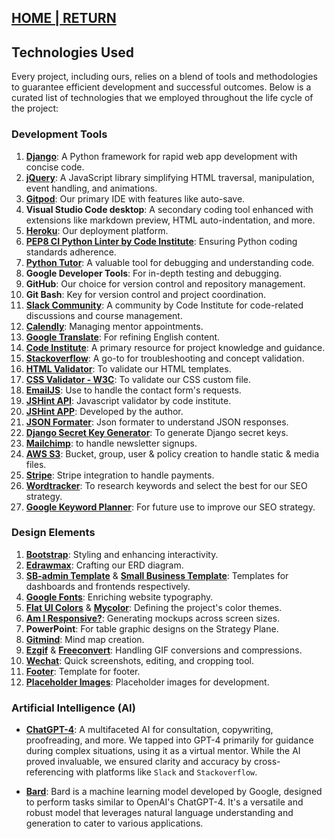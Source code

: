 ## [HOME | RETURN](https://github.com/plexoio/py/tree/main#documentation-index-legacy)

## Technologies Used

Every project, including ours, relies on a blend of tools and methodologies to guarantee efficient development and successful outcomes. Below is a curated list of technologies that we employed throughout the life cycle of the project:

### Development Tools

1. **[Django](https://www.djangoproject.com/)**: A Python framework for rapid web app development with concise code.
2. **[jQuery](https://jquery.com/)**: A JavaScript library simplifying HTML traversal, manipulation, event handling, and animations.
3. **[Gitpod](https://gitpod.io/plexoio)**: Our primary IDE with features like auto-save.
4. **Visual Studio Code desktop**: A secondary coding tool enhanced with extensions like markdown preview, HTML auto-indentation, and more.
5. **[Heroku](https://heroku.com/)**: Our deployment platform.
6. **[PEP8 CI Python Linter by Code Institute](https://pep8ci.herokuapp.com/)**: Ensuring Python coding standards adherence.
7. **[Python Tutor](https://pythontutor.com/)**: A valuable tool for debugging and understanding code.
8. **Google Developer Tools**: For in-depth testing and debugging.
9. **GitHub**: Our choice for version control and repository management.
10. **Git Bash**: Key for version control and project coordination.
11. **[Slack Community](https://slack.com/)**: A community by Code Institute for code-related discussions and course management.
12. **[Calendly](https://calendly.com/)**: Managing mentor appointments.
13. **[Google Translate](https://translate.google.com/)**: For refining English content.
14. **[Code Institute](https://codeinstitute.net/)**: A primary resource for project knowledge and guidance.
15. **[Stackoverflow](https://stackoverflow.com/)**: A go-to for troubleshooting and concept validation.
16. **[HTML Validator](https://validator.w3.or)**: To validate our HTML templates.
17. **[CSS Validator - W3C](https://jigsaw.w3.org/css-validator/validator)**: To validate our CSS custom file.
18. **[EmailJS](https://www.emailjs.com/)**: Use to handle the contact form's requests.
19. **[JSHint API](https://ci-jshint.herokuapp.com/)**: Javascript validator by code institute.
20. **[JSHint APP](https://github.com/plexoio/plexo-js-hint)**: Developed by the author.
21. **[JSON Formater](https://jsonformatter.org/)**: Json formater to understand JSON responses.
22. **[Django Secret Key Generator](https://djecrety.ir/)**: To generate Django secret keys.
23. **[Mailchimp](https://mailchimp.com/)**: to handle newsletter signups.
24. **[AWS S3](https://s3.console.aws.amazon.com/)**: Bucket, group, user & policy creation to handle static & media files.
25. **[Stripe](https://dashboard.stripe.com/test/developers)**: Stripe integration to handle payments.
26. **[Wordtracker](https://www.wordtracker.com/)**: To research keywords and select the best for our SEO strategy.
27. **[Google Keyword Planner](https://ads.google.com/home/tools/keyword-planner/)**: For future use to improve our SEO strategy.

### Design Elements

1. **[Bootstrap](https://getbootstrap.com/docs/5.3/getting-started/introduction/)**: Styling and enhancing interactivity.
2. **[Edrawmax](https://www.edrawmax.com/)**: Crafting our ERD diagram.
3. **[SB-admin Template](https://startbootstrap.com/template/sb-admin)** & **[Small Business Template](https://startbootstrap.com/template/small-business)**: Templates for dashboards and frontends respectively.
4. **[Google Fonts](https://fonts.google.com/)**: Enriching website typography.
5. **[Flat UI Colors](https://flatuicolors.com/)** & **[Mycolor](https://mycolor.space/?hex=%2334495E&sub=1)**: Defining the project's color themes.
6. **[Am I Responsive?](https://ui.dev/amiresponsive)**: Generating mockups across screen sizes.
7. **PowerPoint**: For table graphic designs on the Strategy Plane.
8. **[Gitmind](https://gitmind.com/)**: Mind map creation.
9. **[Ezgif](https://ezgif.com/video-to-gif)** & **[Freeconvert](https://www.freeconvert.com/gif-compressor)**: Handling GIF conversions and compressions.
10. **[Wechat](https://www.wechat.com/)**: Quick screenshots, editing, and cropping tool.
11. **[Footer](https://mdbootstrap.com/docs/standard/navigation/footer/)**: Template for footer.
12. **[Placeholder Images](https://placehold.co/)**: Placeholder images for development.

### Artificial Intelligence (AI)

- **[ChatGPT-4](https://chat.openai.com/chat)**: A multifaceted AI for consultation, copywriting, proofreading, and more. We tapped into GPT-4 primarily for guidance during complex situations, using it as a virtual mentor. While the AI proved invaluable, we ensured clarity and accuracy by cross-referencing with platforms like `Slack` and `Stackoverflow`.

- **[Bard](https://bard.google.com/)**: Bard is a machine learning model developed by Google, designed to perform tasks similar to OpenAI's ChatGPT-4. It's a versatile and robust model that leverages natural language understanding and generation to cater to various applications.
